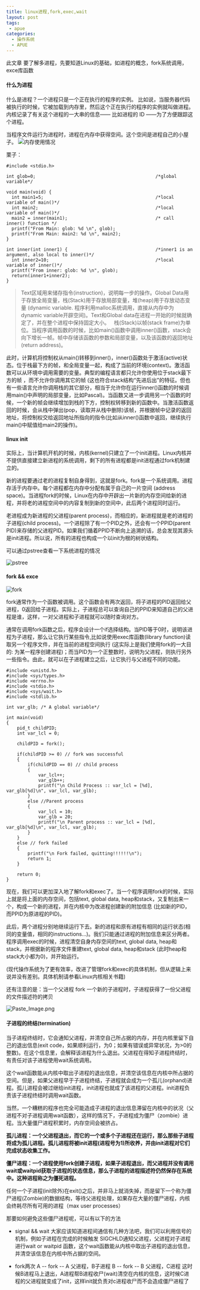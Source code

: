 ```yaml
---
title: linux进程,fork,exec,wait
layout: post
tags:
 - apue 
categories:
  - 操作系统
  - APUE
---
```


此文章
要了解多进程，先要知道Linux的基础，如进程的概念，fork系统调用，exce库函数

<!-- more -->
#### 什么为进程
什么是进程？一个进程只是一个正在执行的程序的实例。 比如说，当服务器代码被执行的时候，它被加载到内存里，然后这个正在执行的程序的实例就叫做进程。 内核记录了有关这个进程的一大串的信息—— 比如进程的 ID ——为了方便跟踪这个进程。


当程序文件运行为进程时，进程在内存中获得空间。这个空间是进程自己的小屋子。
![内存使用情况](http://upload-images.jianshu.io/upload_images/699442-002f1c1aca80d260.png?imageMogr2/auto-orient/strip%7CimageView2/2/w/1240)

栗子：
```
#include <stdio.h>

int glob=0;                                             /*global variable*/

void main(void) {
  int main1=5;                                          /*local variable of main()*/
  int main2;                                            /*local variable of main()*/
  main2 = inner(main1);                                 /* call inner() function */
  printf("From Main: glob: %d \n", glob);
  printf("From Main: main2: %d \n", main2);
}

int inner(int inner1) {                                 /*inner1 is an argument, also local to inner()*/
  int inner2=10;                                        /*local variable of inner()*/
  printf("From inner: glob: %d \n", glob);
  return(inner1+inner2);
}
```

>Text区域用来储存指令(instruction)，说明每一步的操作。Global Data用于存放全局变量，栈(Stack)用于存放局部变量，堆(heap)用于存放动态变量 (dynamic variable. 程序利用malloc系统调用，直接从内存中为dynamic variable开辟空间)。Text和Global data在进程一开始的时候就确定了，并在整个进程中保持固定大小。
> 
栈(Stack)以帧(stack frame)为单位。当程序调用函数的时候，比如main()函数中调用inner()函数，stack会向下增长一帧。帧中存储该函数的参数和局部变量，以及该函数的返回地址(return address)。
>
此时，计算机将控制权从main()转移到inner()，inner()函数处于激活(active)状态。位于栈最下方的帧，和全局变量一起，构成了当前的环境(context)。激活函数可以从环境中调用需要的变量。典型的编程语言都只允许你使用位于stack最下方的帧 ，而不允许你调用其它的帧 (这也符合stack结构“先进后出”的特征。但也有一些语言允许你调用栈的其它部分，相当于允许你在运行inner()函数的时候调用main()中声明的局部变量，比如Pascal)。当函数又进一步调用另一个函数的时候，一个新的帧会继续增加到栈的下方，控制权转移到新的函数中。当激活函数返回的时候，会从栈中弹出(pop，读取并从栈中删除)该帧，并根据帧中记录的返回地址，将控制权交给返回地址所指向的指令(比如从inner()函数中返回，继续执行main()中赋值给main2的操作)。


#### linux init
实际上，当计算机开机的时候，内核(kernel)只建立了一个init进程。Linux内核并不提供直接建立新进程的系统调用，剩下的所有进程都是init进程通过fork机制建立的。

新的进程要通过老的进程复制自身得到，这就是fork。fork是一个系统调用。进程存活于内存中。每个进程都在内存中分配有属于自己的一片空间 (address space)。当进程fork的时候，Linux在内存中开辟出一片新的内存空间给新的进程，并将老的进程空间中的内容复制到新的空间中，此后两个进程同时运行。

老进程成为新进程的父进程(parent process)，而相应的，新进程就是老的进程的子进程(child process)。一个进程除了有一个PID之外，还会有一个PPID(parent PID)来存储的父进程PID。如果我们循着PPID不断向上追溯的话，总会发现其源头是init进程。所以说，所有的进程也构成一个以init为根的树状结构。

可以通过pstree查看一下系统进程的情况

![pstree](http://upload-images.jianshu.io/upload_images/699442-dbf7197ad81610e6.png?imageMogr2/auto-orient/strip%7CimageView2/2/w/1240)

#### fork && exce

![fork](http://upload-images.jianshu.io/upload_images/699442-be0338be9a20f86b.png?imageMogr2/auto-orient/strip%7CimageView2/2/w/1240)

fork通常作为一个函数被调用。这个函数会有两次返回，将子进程的PID返回给父进程，0返回给子进程。实际上，子进程总可以查询自己的PPID来知道自己的父进程是谁，这样，一对父进程和子进程就可以随时查询对方。

通常在调用fork函数之后，程序会设计一个if选择结构。当PID等于0时，说明该进程为子进程，那么让它执行某些指令,比如说使用exec库函数(library function)读取另一个程序文件，并在当前的进程空间执行 (这实际上是我们使用fork的一大目的: 为某一程序创建进程)；而当PID为一个正整数时，说明为父进程，则执行另外一些指令。由此，就可以在子进程建立之后，让它执行与父进程不同的功能。
```
#include <unistd.h>
#include <sys/types.h>
#include <errno.h>
#include <stdio.h>
#include <sys/wait.h>
#include <stdlib.h>

int var_glb; /* A global variable*/

int main(void)
{
    pid_t childPID;
    int var_lcl = 0;

    childPID = fork();

    if(childPID >= 0) // fork was successful
    {
        if(childPID == 0) // child process
        {
            var_lcl++;
            var_glb++;
            printf("\n Child Process :: var_lcl = [%d], var_glb[%d]\n", var_lcl, var_glb);
        }
        else //Parent process
        {
            var_lcl = 10;
            var_glb = 20;
            printf("\n Parent process :: var_lcl = [%d], var_glb[%d]\n", var_lcl, var_glb);
        }
    }
    else // fork failed
    {
        printf("\n Fork failed, quitting!!!!!!\n");
        return 1;
    }

    return 0;
}
```
> 
现在，我们可以更加深入地了解fork和exec了。当一个程序调用fork的时候，实际上就是将上面的内存空间，包括text, global data, heap和stack，又复制出来一个，构成一个新的进程，并在内核中为改进程创建新的附加信息 (比如新的PID，而PPID为原进程的PID)。
>
此后，两个进程分别地继续运行下去。新的进程和原有进程有相同的运行状态(相同的变量值，相同的instructions...)。我们只能通过进程的附加信息来区分两者。
程序调用exec的时候，进程清空自身内存空间的text, global data, heap和stack，并根据新的程序文件重建text, global data, heap和stack (此时heap和stack大小都为0)，并开始运行。
>
(现代操作系统为了更有效率，改进了管理fork和exec的具体机制，但从逻辑上来说并没有差别。具体机制请参看Linux内核相关书籍)

还有注意的是：当一个父进程 fork 一个新的子进程时，子进程获得了一份父进程的文件描述符的拷贝


![Paste_Image.png](http://upload-images.jianshu.io/upload_images/699442-404d66d2cec11a00.png?imageMogr2/auto-orient/strip%7CimageView2/2/w/1240)


#### 子进程的终结(termination)
当子进程终结时，它会通知父进程，并清空自己所占据的内存，并在内核里留下自己的退出信息(exit code，如果顺利运行，为0；如果有错误或异常状况，为>0的整数)。在这个信息里，会解释该进程为什么退出。父进程在得知子进程终结时，有责任对该子进程使用wait系统调用。

这个wait函数能从内核中取出子进程的退出信息，并清空该信息在内核中所占据的空间。但是，如果父进程早于子进程终结，子进程就会成为一个孤儿(orphand)进程。孤儿进程会被过继给init进程，init进程也就成了该进程的父进程。init进程负责该子进程终结时调用wait函数。

当然，一个糟糕的程序也完全可能造成子进程的退出信息滞留在内核中的状况（父进程不对子进程调用wait函数），这样的情况下，子进程成为僵尸（zombie）进程。当大量僵尸进程积累时，内存空间会被挤占。

**孤儿进程：一个父进程退出，而它的一个或多个子进程还在运行，那么那些子进程将成为孤儿进程。孤儿进程将被init进程(进程号为1)所收养，并由init进程对它们完成状态收集工作。**

**僵尸进程：一个进程使用fork创建子进程，如果子进程退出，而父进程并没有调用wait或waitpid获取子进程的状态信息，那么子进程的进程描述符仍然保存在系统中。这种进程称之为僵死进程。**

任何一个子进程(init除外)在exit()之后，并非马上就消失掉，而是留下一个称为僵尸进程(Zombie)的数据结构，等待父进程处理，如果存在大量的僵尸进程，内核会终耗尽所有可用的进程（max user processes）

那要如何避免这些僵尸进程呢，可以有以下的方法
- signal && wait
大家应该知道进程间通信有几种方法吧，我们可以利用信号的机制，例如子进程在完成的时候触发 SIGCHLD通知父进程，父进程对子进程进行wait or waitpid 函数，这个wait函数能从内核中取出子进程的退出信息，并清空该信息在内核中所占据的空间。

- fork两次
A -- fork -- A 父进程，B子进程
B -- fork -- B 父进程，C进程
这时候B进程马上退出，A进程帮B进程收尸(wait)清空在内核的信息，这时候C进程的父进程就变成了init，这样init就负责对c进程收尸而不会造成僵尸进程了
